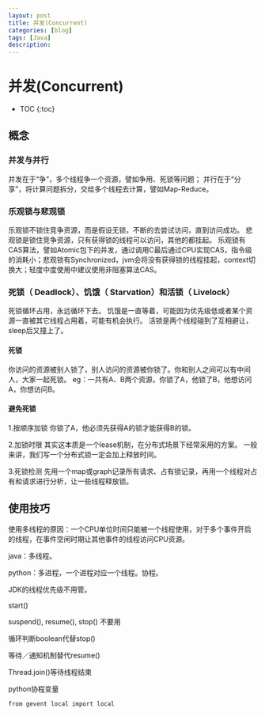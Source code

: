 ```yaml
---
layout: post
title: 并发(Concurrent)
categories: [blog]
tags: [Java]
description: 
---
```


# 并发(Concurrent)

* TOC
{:toc}

## 概念
### 并发与并行
并发在于“争”，多个线程争一个资源，譬如争用、死锁等问题；
并行在于“分享”，将计算问题拆分，交给多个线程去计算，譬如Map-Reduce。

### 乐观锁与悲观锁
乐观锁不锁住竞争资源，而是假设无锁，不断的去尝试访问，直到访问成功。
悲观锁是锁住竞争资源，只有获得锁的线程可以访问，其他的都挂起。
乐观锁有CAS算法，譬如Atomic包下的并发，通过调用C最后通过CPU实现CAS，指令级的消耗小；悲观锁有Synchronized，jvm会将没有获得锁的线程挂起，context切换大；轻度中度使用中建议使用非阻塞算法CAS。
### 死锁（ Deadlock）、饥饿（ Starvation）和活锁（ Livelock）
死锁循环占用，永远循环下去。
饥饿是一直等着，可能因为优先级低或者某个资源一直被其它线程占用着，可能有机会执行。
活锁是两个线程碰到了互相避让，sleep后又撞上了。



#### 死锁

你访问的资源被别人锁了，别人访问的资源被你锁了。你和别人之间可以有中间人，大家一起死锁。
eg：一共有A、B两个资源，你锁了A，他锁了B，他想访问A，你想访问B。

#### 避免死锁

1.按顺序加锁
你锁了A，他必须先获得A的锁才能获得B的锁。

2.加锁时限
其实这本质是一个lease机制，在分布式场景下经常采用的方案。
一般来讲，我们写一个分布式锁一定会加上释放时间。

3.死锁检测
先用一个map或graph记录所有请求、占有锁记录，再用一个线程对占有和请求进行分析，让一些线程释放锁。



## 使用技巧

使用多线程的原因：一个CPU单位时间只能被一个线程使用，对于多个事件开启的线程，在事件空闲时期让其他事件的线程访问CPU资源。

java：多线程。

python：多进程，一个进程对应一个线程。协程。



JDK的线程优先级不用管。



start()

suspend(), resume(), stop() 不要用

循环判断boolean代替stop()

等待／通知机制替代resume()

Thread.join()等待线程结束



python协程变量

`from gevent local import local`
